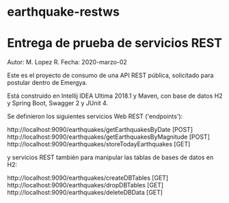 # earthquake-restws
Entrega de prueba de servicios REST
===================================
Autor: M. Lopez R.
Fecha: 2020-marzo-02

Este es el proyecto de consumo de una API REST pública, solicitado para postular dentro de Emergya. 

Está construido en Intellij IDEA Ultima 2018.1 y Maven, con base de datos H2 y Spring Boot, Swagger 2 y JUnit 4.

Se definieron los siguientes servicios Web REST ('endpoints'):

http://localhost:9090/earthquakes/getEarthquakesByDate      [POST]
http://localhost:9090/earthquakes/getEarthquakesByMagnitude [POST]
http://localhost:9090/earthquakes/storeTodayEarthquakes     [GET]

y servicios REST también para manipular las tablas de bases de datos en H2:

http://localhost:9090/earthquakes/createDBTables [GET]
http://localhost:9090/earthquakes/dropDBTables   [GET]
http://localhost:9090/earthquakes/deleteDBData   [GET]

